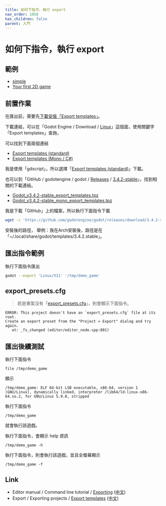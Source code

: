 ```yaml
---
title: 如何下指令，執行 export
nav_order: 1050
has_children: false
parent: 入門
---
```



# 如何下指令，執行 export


## 範例

* [simple](https://github.com/samwhelp/note-about-godot/tree/gh-pages/_demo/start/export_project/simple)
* [Your first 2D game](https://github.com/samwhelp/note-about-godot/tree/gh-pages/_demo/start/export_project/dodge)


## 前置作業

在匯出前，需要先[下載安裝「Export templates」](https://docs.godotengine.org/en/stable/tutorials/export/exporting_projects.html#export-templates)。

下載連結，可以在「Godot Engine / Download / [Linux](https://godotengine.org/download/linux)」這個面，使用關鍵字「Export templates」查詢，

可以找到下面兩個連結

* [Export templates (standard)](https://downloads.tuxfamily.org/godotengine/3.4.2/Godot_v3.4.2-stable_export_templates.tpz)
* [Export templates (Mono / C#)](https://downloads.tuxfamily.org/godotengine/3.4.2/mono/Godot_v3.4.2-stable_mono_export_templates.tpz)

我是使用「gdscript」，所以選擇「[Export templates (standard)](https://downloads.tuxfamily.org/godotengine/3.4.2/Godot_v3.4.2-stable_export_templates.tpz)」下載。

也可以到「GitHub / godotengine / godot / [Releases](https://github.com/godotengine/godot/releases) / [3.4.2-stable](https://github.com/godotengine/godot/releases/tag/3.4.2-stable)」，找到相關的下載連結。

* [Godot_v3.4.2-stable_export_templates.tpz](https://github.com/godotengine/godot/releases/download/3.4.2-stable/Godot_v3.4.2-stable_export_templates.tpz)
* [Godot_v3.4.2-stable_mono_export_templates.tpz](https://github.com/godotengine/godot/releases/download/3.4.2-stable/Godot_v3.4.2-stable_mono_export_templates.tpz)

我是下載「GitHub」上的檔案，所以執行下面指令下載

``` sh
wget -c 'https://github.com/godotengine/godot/releases/download/3.4.2-stable/Godot_v3.4.2-stable_export_templates.tpz'
```


安裝後的路徑，
舉例：我在Arch安裝後，路徑是在「~/.local/share/godot/templates/3.4.2.stable」。

## 匯出指令範例

執行下面指令匯出

``` sh
godot --export 'Linux/X11' '/tmp/demo_game'
```

## export_presets.cfg

> 若是專案沒有「[export_presets.cfg](https://github.com/samwhelp/note-about-godot/blob/gh-pages/_demo/start/export_project/simple/demo/export_presets.cfg)」，則會顯示下面指令。

```
ERROR: This project doesn't have an `export_presets.cfg` file at its root.
Create an export preset from the "Project > Export" dialog and try again.
   at: _fs_changed (editor/editor_node.cpp:801)
```

## 匯出後續測試

執行下面指令

```
file /tmp/demo_game
```

顯示

```
/tmp/demo_game: ELF 64-bit LSB executable, x86-64, version 1 (GNU/Linux), dynamically linked, interpreter /lib64/ld-linux-x86-64.so.2, for GNU/Linux 5.9.0, stripped
```

執行下面指令

```
/tmp/demo_game
```

就會執行該遊戲。


執行下面指令，會顯示 help 資訊

```
/tmp/demo_game -h
```

執行下面指令，則會執行該遊戲，並且全螢幕顯示

```
/tmp/demo_game -f
```


## Link

* Editor manual / Command line tutorial / [Exporting](https://docs.godotengine.org/en/stable/tutorials/editor/command_line_tutorial.html#exporting) ([中文](https://docs.godotengine.org/zh_TW/stable/tutorials/editor/command_line_tutorial.html#exporting))
* Export / Exporting projects / [Export templates](https://docs.godotengine.org/en/stable/tutorials/export/exporting_projects.html#export-templates) ([中文](https://docs.godotengine.org/zh_TW/stable/tutorials/export/exporting_projects.html#export-templates))
